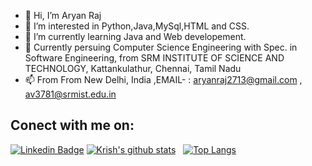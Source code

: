 - 👋 Hi, I’m Aryan Raj
- 👀 I’m interested in Python,Java,MySql,HTML and CSS.
- 🌱 I’m currently learning Java and Web developement.
- 💞️ Currently persuing Computer Science Engineering with Spec. in Software Engineering,
     from SRM INSTITUTE OF SCIENCE AND TECHNOLOGY, Kattankulathur, Chennai, Tamil Nadu
- 📫 From From New Delhi, India
    ,EMAIL- :  aryanraj2713@gmail.com , av3781@srmist.edu.in

<!---
aryanraj2713/aryanraj2713 is a ✨ special ✨ repository because its `README.md` (this file) appears on your GitHub profile.
You can click the Preview link to take a look at your changes.
--->

## Conect with me on:
[![Linkedin Badge](https://img.shields.io/badge/-AryanRaj-blue?style=flat-square&logo=Linkedin&logoColor=white&link=https://www.linkedin.com/in/aryanraj-3a68b39a)](https://www.linkedin.com/in/aryan-raj-3a68b39a)
[![Krish's github stats](https://github-readme-stats.vercel.app/api?username=aryanraj2713)](https://github.com/aryanraj2713/github-readme-stats)
&nbsp;
[![Top Langs](https://github-readme-stats.vercel.app/api/top-langs/?username=aryanraj2713)](https://github.com/aryanraj2713/github-readme-stats)
